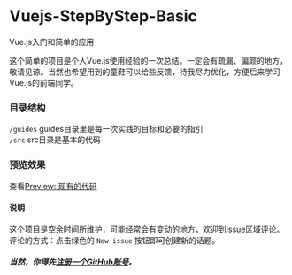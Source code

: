 # Vuejs-StepByStep-Basic
Vue.js入门和简单的应用    

这个简单的项目是个人Vue.js使用经验的一次总结。一定会有疏漏、偏颇的地方，敬请见谅。当然也希望用到的童鞋可以给些反馈，待我尽力优化，方便后来学习Vue.js的前端同学。

### 目录结构
`/guides` guides目录里是每一次实践的目标和必要的指引    
`/src` src目录是基本的代码

### 预览效果
查看[Preview: 现有的代码](https://jonham.github.io/Vuejs-StepByStep-Basic/src/preview)

#### 说明
这个项目是空余时间所维护，可能经常会有变动的地方，欢迎到[Issue](https://github.com/Jonham/Vuejs-StepByStep-Basic/issues)区域评论。  
评论的方式：点击绿色的 `New issue` 按钮即可创建新的话题。    
##### 当然，你得先[注册一个GitHub账号](https://github.com/join?source=header-home)。
